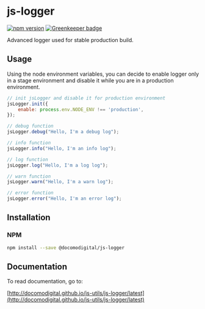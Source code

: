 # js-logger

[![npm version](https://badge.fury.io/js/%40docomodigital%2Fjs-logger.svg)](https://badge.fury.io/js/%40docomodigital%2Fjs-logger)
[![Greenkeeper badge](https://badges.greenkeeper.io/docomodigital/js-logger.svg)](https://greenkeeper.io/)

Advanced logger used for stable production build.

## Usage

Using the node environment variables, you can decide to enable logger only in a stage environment and disable it while you are in a production environment.

```javascript
// init jsLogger and disable it for production environment
jsLogger.init({
	enable: process.env.NODE_ENV !== 'production',
});

// debug function
jsLogger.debug("Hello, I'm a debug log");

// info function
jsLogger.info("Hello, I'm an info log");

// log function
jsLogger.log("Hello, I'm a log log");

// warn function
jsLogger.warn("Hello, I'm a warn log");

// error function
jsLogger.error("Hello, I'm an error log");
```

## Installation

### NPM
```bash
npm install --save @docomodigital/js-logger
```

## Documentation

To read documentation, go to:

[http://docomodigital.github.io/js-utils/js-logger/latest](http://docomodigital.github.io/js-utils/js-logger/latest)
